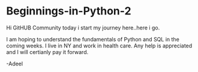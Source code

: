 # Beginnings-in-Python-2

Hi GitHUB Community today i start my journey here..here i go.

I am hoping to understand the fundamentals of Python and SQL in the coming weeks. I live in NY and work in health care. Any help is appreciated and I will certianly pay it forward. 

-Adeel
